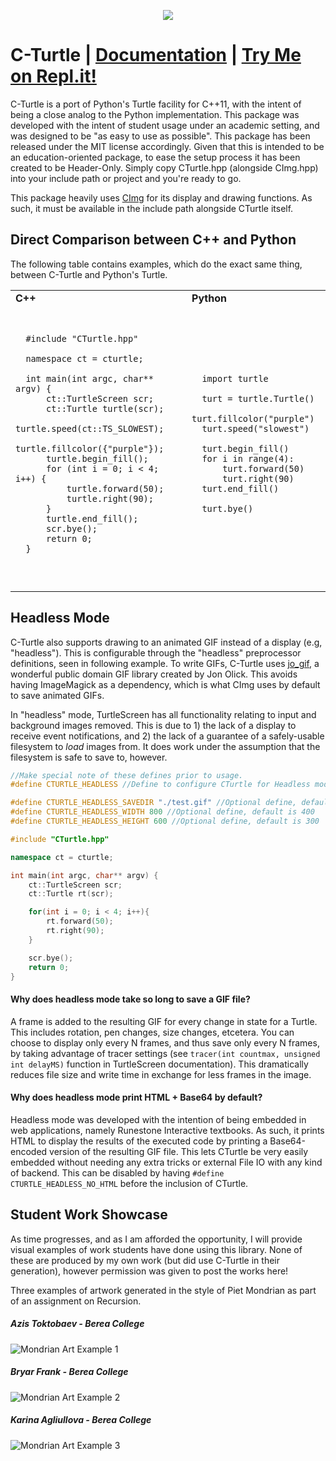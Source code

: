 

<p align="center">
  <img src="https://i.imgur.com/X8lztkD.png">
  <br>
</p>

# C-Turtle | [Documentation](http://walkerje.me/C-Turtle/docs/html/annotated.html) | [Try Me on Repl.it!](https://repl.it/talk/share/C-Turtle/79779)


C-Turtle is a port of Python's Turtle facility for C++11, with the intent of being a close analog to the Python implementation. This package was developed with the intent of student usage under an academic setting, and was designed to be "as easy to use as possible". This package has been released under the MIT license accordingly.
Given that this is intended to be an education-oriented package, to ease the setup process it has been created to be Header-Only. Simply copy CTurtle.hpp (alongside CImg.hpp) into your include path or project and you're ready to go.

This package heavily uses [CImg](http://cimg.eu/) for its display and drawing functions. As such, it must be available in the include path alongside CTurtle itself.

## Direct Comparison between C++ and Python
The following table contains examples, which do the exact same thing, between C-Turtle and Python's Turtle.

<table>
  <tr>
    <td><b>C++</b></td>
    <td><b>Python</b></td>
  </tr>
  <td>
    <pre lang="c++">

      #include "CTurtle.hpp"
    
      namespace ct = cturtle;
    
      int main(int argc, char** argv) {
          ct::TurtleScreen scr;
          ct::Turtle turtle(scr);
          turtle.speed(ct::TS_SLOWEST);
          turtle.fillcolor({"purple"});
          turtle.begin_fill();
          for (int i = 0; i < 4; i++) {
              turtle.forward(50);
              turtle.right(90);
          }
          turtle.end_fill();
          scr.bye();
          return 0;
      }
  </pre>
  </td>
  <td>
    <pre lang="python">
     
      import turtle
    
      turt = turtle.Turtle()
      turt.fillcolor("purple")
      turt.speed("slowest")
    
      turt.begin_fill()
      for i in range(4):
          turt.forward(50)
          turt.right(90)
      turt.end_fill()
    
      turt.bye()

   </pre>
  </td>
</table>

## Headless Mode
C-Turtle also supports drawing to an animated GIF instead of a display (e.g, "headless"). This is configurable through the "headless" preprocessor definitions, seen in following example. To write GIFs, C-Turtle uses [jo_gif](https://www.jonolick.com/home/gif-writer), a wonderful public domain GIF library created by Jon Olick. This avoids having ImageMagick as a dependency, which is what CImg uses by default to save animated GIFs.

In "headless" mode, TurtleScreen has all functionality relating to input and background images removed. This is due to 1) the lack of a display to receive event notifications, and 2) the lack of a guarantee of a safely-usable filesystem to *load* images from. It does work under the assumption that the filesystem is safe to save to, however.

```C++
//Make special note of these defines prior to usage.
#define CTURTLE_HEADLESS //Define to configure CTurtle for Headless mode.

#define CTURTLE_HEADLESS_SAVEDIR "./test.gif" //Optional define, default is "./cturtle.gif".
#define CTURTLE_HEADLESS_WIDTH 800 //Optional define, default is 400
#define CTURTLE_HEADLESS_HEIGHT 600 //Optional define, default is 300

#include "CTurtle.hpp"

namespace ct = cturtle;

int main(int argc, char** argv) {
    ct::TurtleScreen scr;
    ct::Turtle rt(scr);

    for(int i = 0; i < 4; i++){
        rt.forward(50);
        rt.right(90);
    }

    scr.bye();
    return 0;
}
```

#### Why does headless mode take so long to save a GIF file?
A frame is added to the resulting GIF for every change in state for a Turtle. This includes rotation, pen changes, size changes, etcetera. You can choose to display only every N frames, and thus save only every N frames, by taking advantage of tracer settings (see ```tracer(int countmax, unsigned int delayMS)``` function in TurtleScreen documentation). This dramatically reduces file size and write time in exchange for less frames in the image.

#### Why does headless mode print HTML + Base64 by default?
Headless mode was developed with the intention of being embedded in web applications, namely Runestone Interactive textbooks. As such, it prints HTML to display the results of the executed code by printing a Base64-encoded version of the resulting GIF file. This lets CTurtle be very easily embedded without needing any extra tricks or external File IO with any kind of backend. This can be disabled by having ```#define CTURTLE_HEADLESS_NO_HTML``` before the inclusion of CTurtle.

## Student Work Showcase
As time progresses, and as I am afforded the opportunity, I will provide visual examples of work students have done using this library. None of these are produced by my own work (but did use C-Turtle in their generation), however permission was given to post the works here!

Three examples of artwork generated in the style of Piet Mondrian as part of an assignment on Recursion.
&nbsp;
##### Azis Toktobaev - Berea College
![Mondrian Art Example 1](https://i.imgur.com/PoMCwXn.png)
&nbsp;
##### Bryar Frank - Berea College
![Mondrian Art Example 2](https://i.imgur.com/ixf4fUE.jpg)
&nbsp;
##### Karina Agliullova - Berea College
![Mondrian Art Example 3](https://i.imgur.com/fsgkYfc.png)
